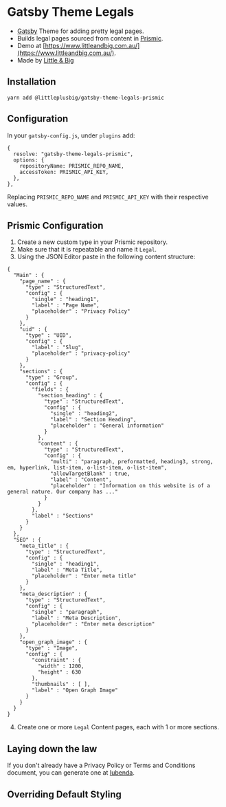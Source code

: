 # Gatsby Theme Legals

- [Gatsby](https://gatsbyjs.org) Theme for adding pretty legal pages.
- Builds legal pages sourced from content in [Prismic](https://prismic.io/).
- Demo at [https://www.littleandbig.com.au/](https://www.littleandbig.com.au/).
- Made by [Little & Big](https://www.littleandbig.com.au/)

## Installation

```
yarn add @littleplusbig/gatsby-theme-legals-prismic
```

## Configuration

In your `gatsby-config.js`, under `plugins` add:

```
{
  resolve: "gatsby-theme-legals-prismic",
  options: {
    repositoryName: PRISMIC_REPO_NAME,
    accessToken: PRISMIC_API_KEY,
  },
},
```

Replacing `PRISMIC_REPO_NAME` and `PRISMIC_API_KEY` with their respective values.

## Prismic Configuration

1. Create a new custom type in your Prismic repository.
2. Make sure that it is repeatable and name it `Legal`.
3. Using the JSON Editor paste in the following content structure:

```
{
  "Main" : {
    "page_name" : {
      "type" : "StructuredText",
      "config" : {
        "single" : "heading1",
        "label" : "Page Name",
        "placeholder" : "Privacy Policy"
      }
    },
    "uid" : {
      "type" : "UID",
      "config" : {
        "label" : "Slug",
        "placeholder" : "privacy-policy"
      }
    },
    "sections" : {
      "type" : "Group",
      "config" : {
        "fields" : {
          "section_heading" : {
            "type" : "StructuredText",
            "config" : {
              "single" : "heading2",
              "label" : "Section Heading",
              "placeholder" : "General information"
            }
          },
          "content" : {
            "type" : "StructuredText",
            "config" : {
              "multi" : "paragraph, preformatted, heading3, strong, em, hyperlink, list-item, o-list-item, o-list-item",
              "allowTargetBlank" : true,
              "label" : "Content",
              "placeholder" : "Information on this website is of a general nature. Our company has ..."
            }
          }
        },
        "label" : "Sections"
      }
    }
  },
  "SEO" : {
    "meta_title" : {
      "type" : "StructuredText",
      "config" : {
        "single" : "heading1",
        "label" : "Meta Title",
        "placeholder" : "Enter meta title"
      }
    },
    "meta_description" : {
      "type" : "StructuredText",
      "config" : {
        "single" : "paragraph",
        "label" : "Meta Description",
        "placeholder" : "Enter meta description"
      }
    },
    "open_graph_image" : {
      "type" : "Image",
      "config" : {
        "constraint" : {
          "width" : 1200,
          "height" : 630
        },
        "thumbnails" : [ ],
        "label" : "Open Graph Image"
      }
    }
  }
}
```

4. Create one or more `Legal` Content pages, each with 1 or more sections.

## Laying down the law

If you don't already have a Privacy Policy or Terms and Conditions document, you can generate one at [Iubenda](https://www.iubenda.com/).


## Overriding Default Styling
